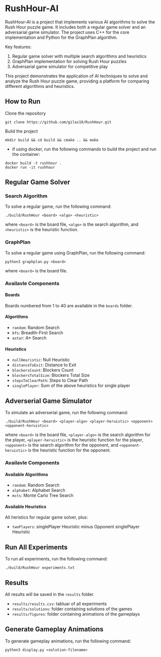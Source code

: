 # RushHour-AI

RushHour-AI is a project that implements various AI algorithms to solve the Rush Hour puzzle game. It includes both a regular game solver and an adversarial game simulator. The project uses C++ for the core implementation and Python for the GraphPlan algorithm.

Key features:
1. Regular game solver with multiple search algorithms and heuristics
2. GraphPlan implementation for solving Rush Hour puzzles
3. Adversarial game simulator for competitive play

This project demonstrates the application of AI techniques to solve and analyze the Rush Hour puzzle game, providing a platform for comparing different algorithms and heuristics.


## How to Run

Clone the repository
```
git clone https://github.com/gilas19/RushHour.git
```

Build the project
```
mkdir build && cd build && cmake .. && make
```

* if using docker, run the following commands to build the project and run the container:
```
docker build -t rushhour .
docker run -it rushhour
```

## Regular Game Solver
### Search Algorithm
To solve a regular game, run the following command:
```
./build/RushHour <board> <algo> <heuristic>
```
where `<board>` is the board file, `<algo>` is the search algorithm, and `<heuristic>` is the heuristic function.

### GraphPlan
To solve a regular game using GraphPlan, run the following command:
```
python3 graphplan.py <board>
```
where `<board>` is the board file.

### Availavle Components
#### Boards
Boards numbered from 1 to 40 are available in the `boards` folder.

#### Algorithms
- `random`: Random Search
- `bfs`: Breadth-First Search
- `astar`: A* Search

#### Heuristics
- `nullHeuristic`: Null Heuristic
- `distanceToExit`: Distance to Exit
- `blockersCount`: Blockers Count
- `blockersTotalSize`: Blockers Total Size
- `stepsToClearPath`: Steps to Clear Path
- `singlePlayer`: Sum of the above heuristics for single player

## Adverserial Game Simulator

To simulate an adverserial game, run the following command:
```
./build/RushHour <board> <player-algo> <player-heruistic> <opponent> <opponent-heruistic>
```
where `<board>` is the board file, `<player-algo>` is the search algorithm for the player, `<player-heruistic>` is the heuristic function for the player, `<opponent>` is the search algorithm for the opponent, and `<opponent-heruistic>` is the heuristic function for the opponent.

### Availavle Components
#### Available Algorithms
- `random`: Random Search
- `alphabet`: Alphabet Search
- `mcts`: Monte Carlo Tree Search

#### Available Heuristics
All heristics for regular game solver, plus:
- `twoPlayers`: singlePlayer Heuristic minus Opponent singlePlayer Heuristic

## Run All Experiments

To run all experiments, run the following command:
```
./build/RushHour experiments.txt
```

## Results

All results will be saved in the `results` folder.
- `results/results.csv`: tabluar of all experiments
- `results/solutions`: folder containing solutions of the games
- `results/figures`: folder containing animations of the gameplays

## Generate Gameplay Animations

To generate gameplay animations, run the following command:
```
python3 display.py <solution-filename>
```